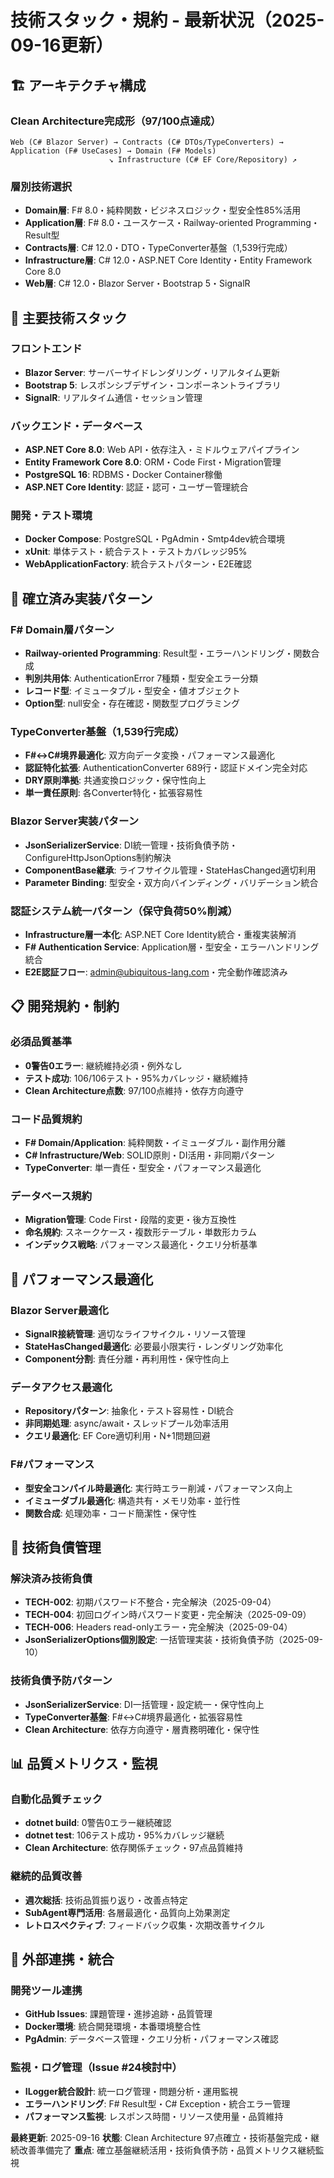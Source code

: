 # 技術スタック・規約 - 最新状況（2025-09-16更新）

## 🏗️ アーキテクチャ構成

### Clean Architecture完成形（97/100点達成）
```
Web (C# Blazor Server) → Contracts (C# DTOs/TypeConverters) → Application (F# UseCases) → Domain (F# Models)
                      ↘ Infrastructure (C# EF Core/Repository) ↗
```

### 層別技術選択
- **Domain層**: F# 8.0・純粋関数・ビジネスロジック・型安全性85%活用
- **Application層**: F# 8.0・ユースケース・Railway-oriented Programming・Result型
- **Contracts層**: C# 12.0・DTO・TypeConverter基盤（1,539行完成）
- **Infrastructure層**: C# 12.0・ASP.NET Core Identity・Entity Framework Core 8.0
- **Web層**: C# 12.0・Blazor Server・Bootstrap 5・SignalR

## 🔧 主要技術スタック

### フロントエンド
- **Blazor Server**: サーバーサイドレンダリング・リアルタイム更新
- **Bootstrap 5**: レスポンシブデザイン・コンポーネントライブラリ
- **SignalR**: リアルタイム通信・セッション管理

### バックエンド・データベース
- **ASP.NET Core 8.0**: Web API・依存注入・ミドルウェアパイプライン
- **Entity Framework Core 8.0**: ORM・Code First・Migration管理
- **PostgreSQL 16**: RDBMS・Docker Container稼働
- **ASP.NET Core Identity**: 認証・認可・ユーザー管理統合

### 開発・テスト環境
- **Docker Compose**: PostgreSQL・PgAdmin・Smtp4dev統合環境
- **xUnit**: 単体テスト・統合テスト・テストカバレッジ95%
- **WebApplicationFactory**: 統合テストパターン・E2E確認

## 💎 確立済み実装パターン

### F# Domain層パターン
- **Railway-oriented Programming**: Result型・エラーハンドリング・関数合成
- **判別共用体**: AuthenticationError 7種類・型安全エラー分類
- **レコード型**: イミュータブル・型安全・値オブジェクト
- **Option型**: null安全・存在確認・関数型プログラミング

### TypeConverter基盤（1,539行完成）
- **F#↔C#境界最適化**: 双方向データ変換・パフォーマンス最適化
- **認証特化拡張**: AuthenticationConverter 689行・認証ドメイン完全対応
- **DRY原則準拠**: 共通変換ロジック・保守性向上
- **単一責任原則**: 各Converter特化・拡張容易性

### Blazor Server実装パターン
- **JsonSerializerService**: DI統一管理・技術負債予防・ConfigureHttpJsonOptions制約解決
- **ComponentBase継承**: ライフサイクル管理・StateHasChanged適切利用
- **Parameter Binding**: 型安全・双方向バインディング・バリデーション統合

### 認証システム統一パターン（保守負荷50%削減）
- **Infrastructure層一本化**: ASP.NET Core Identity統合・重複実装解消
- **F# Authentication Service**: Application層・型安全・エラーハンドリング統合
- **E2E認証フロー**: admin@ubiquitous-lang.com・完全動作確認済み

## 📋 開発規約・制約

### 必須品質基準
- **0警告0エラー**: 継続維持必須・例外なし
- **テスト成功**: 106/106テスト・95%カバレッジ・継続維持
- **Clean Architecture点数**: 97/100点維持・依存方向遵守

### コード品質規約
- **F# Domain/Application**: 純粋関数・イミューダブル・副作用分離
- **C# Infrastructure/Web**: SOLID原則・DI活用・非同期パターン
- **TypeConverter**: 単一責任・型安全・パフォーマンス最適化

### データベース規約
- **Migration管理**: Code First・段階的変更・後方互換性
- **命名規約**: スネークケース・複数形テーブル・単数形カラム
- **インデックス戦略**: パフォーマンス最適化・クエリ分析基準

## 🚀 パフォーマンス最適化

### Blazor Server最適化
- **SignalR接続管理**: 適切なライフサイクル・リソース管理
- **StateHasChanged最適化**: 必要最小限実行・レンダリング効率化
- **Component分割**: 責任分離・再利用性・保守性向上

### データアクセス最適化
- **Repositoryパターン**: 抽象化・テスト容易性・DI統合
- **非同期処理**: async/await・スレッドプール効率活用
- **クエリ最適化**: EF Core適切利用・N+1問題回避

### F#パフォーマンス
- **型安全コンパイル時最適化**: 実行時エラー削減・パフォーマンス向上
- **イミューダブル最適化**: 構造共有・メモリ効率・並行性
- **関数合成**: 処理効率・コード簡潔性・保守性

## 🔄 技術負債管理

### 解決済み技術負債
- **TECH-002**: 初期パスワード不整合・完全解決（2025-09-04）
- **TECH-004**: 初回ログイン時パスワード変更・完全解決（2025-09-09）
- **TECH-006**: Headers read-onlyエラー・完全解決（2025-09-04）
- **JsonSerializerOptions個別設定**: 一括管理実装・技術負債予防（2025-09-10）

### 技術負債予防パターン
- **JsonSerializerService**: DI一括管理・設定統一・保守性向上
- **TypeConverter基盤**: F#↔C#境界最適化・拡張容易性
- **Clean Architecture**: 依存方向遵守・層責務明確化・保守性

## 📊 品質メトリクス・監視

### 自動化品質チェック
- **dotnet build**: 0警告0エラー継続確認
- **dotnet test**: 106テスト成功・95%カバレッジ継続
- **Clean Architecture**: 依存関係チェック・97点品質維持

### 継続的品質改善
- **週次総括**: 技術品質振り返り・改善点特定
- **SubAgent専門活用**: 各層最適化・品質向上効果測定
- **レトロスペクティブ**: フィードバック収集・次期改善サイクル

## 🔗 外部連携・統合

### 開発ツール連携
- **GitHub Issues**: 課題管理・進捗追跡・品質管理
- **Docker環境**: 統合開発環境・本番環境整合性
- **PgAdmin**: データベース管理・クエリ分析・パフォーマンス確認

### 監視・ログ管理（Issue #24検討中）
- **ILogger統合設計**: 統一ログ管理・問題分析・運用監視
- **エラーハンドリング**: F# Result型・C# Exception・統合エラー管理
- **パフォーマンス監視**: レスポンス時間・リソース使用量・品質維持

**最終更新**: 2025-09-16
**状態**: Clean Architecture 97点確立・技術基盤完成・継続改善準備完了
**重点**: 確立基盤継続活用・技術負債予防・品質メトリクス継続監視